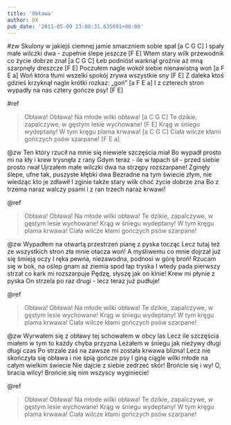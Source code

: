 ```yaml
---
title: 'Obława'
author: DX
pub_date: '2011-05-09 23:08:31.635691+00:00'
---
```


#zw
Skulony w jakiejś ciemnej jamie smaczniem sobie spał [a C G C]
I spały małe wilczki dwa - zupełnie ślepe jeszcze [F E]
Wtem stary wilk przewodnik co życie dobrze znał [a C G C]
Łeb podniósł warknął groźnie aż mną szarpnęły dreszcze [F E]
Poczułem nagle wokół siebie nienawistną woń [a F E a]
Woń która tłumi wszelki spokój zrywa wszystkie sny [F E]
Z daleka ktoś gdzieś krzyknął nagle krótki rozkaz: „goń” [a F E a]
I z czterech stron wypadły na nas cztery gończe psy! [F E]

#ref
>Obława! Obława! Na młode wilki obława! [a C G C]
>Te dzikie, zapalczywe, w gęstym lesie wychowane! [F E]
>Krąg w śniegu wydeptany! W tym kręgu plama krwawa! [a C G C]
>Ciała wilcze kłami gończych psów szarpane! [F E a]

@zw
Ten który rzucił na mnie się niewiele szczęścia miał
Bo wypadł prosto mi na kły i krew trysnęła z rany
Gdym teraz - ile w łapach sił - przed siebie prosto rwał
Ujrzałem małe wilczki dwa na strzępy rozszarpane!
Zginęły ślepe, ufne tak, puszyste kłębki dwa
Bezradne na tym świecie złym, nie wiedząc kto je zdławił
I zginie także stary wilk choć życie dobrze zna
Bo z trzema naraz walczy psami i z ran trzech naraz krwawi!

@ref
>Obława! Obława! Na młode wilki obława!
>Te dzikie, zapalczywe, w gęstym lesie wychowane!
>Krąg w śniegu wydeptany! W tym kręgu plama krwawa!
>Ciała wilcze kłami gończych psów szarpane!

@zw
Wypadłem na otwartą przestrzeń pianę z pyska tocząc
Lecz tutaj też ze wszystkich stron zła mnie otacza woń!
A myśliwemu co mnie dojrzał już się śmieją oczy
I ręka pewna, niezawodna, podnosi w górę broń!
Rzucam się w bok, na oślep gnam aż ziemia spod łap tryska
I wtedy pada pierwszy strzał co kark mi rozszarpuje
Pędzę, słyszę jak on klnie! Krew mi płynie z pyska
On strzela po raz drugi - lecz teraz już pudłuje!

@ref
>Obława! Obława! Na młode wilki obława!
>Te dzikie, zapalczywe, w gęstym lesie wychowane!
>Krąg w śniegu wydeptany! W tym kręgu plama krwawa!
>Ciała wilcze kłami gończych psów szarpane!

@zw
Wyrwałem się z obławy tej schowałem w obcy las
Lecz ile szczęścia miałem w tym to każdy chyba przyzna
Leżałem w śniegu jak nieżywy długi długi czas
Po strzale zaś na zawsze mi została krwawa blizna!
Lecz nie skończyła się obława i nie śpią gończe psy
I giną ciągle wilki młode na całym wielkim świecie
Nie dajcie z siebie zedrzeć skór! Brońcie się i wy!
O, bracia wilcy! Brońcie się nim wszyscy wyginiecie!

@ref
>Obława! Obława! Na młode wilki obława!
>Te dzikie, zapalczywe, w gęstym lesie wychowane!
>Krąg w śniegu wydeptany! W tym kręgu plama krwawa!
>Ciała wilcze kłami gończych psów szarpane!